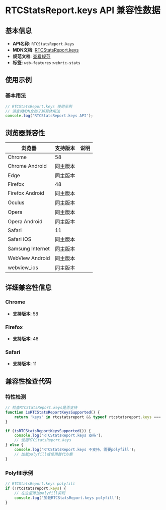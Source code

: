 # RTCStatsReport.keys API 兼容性数据

## 基本信息

- **API名称**: `RTCStatsReport.keys`
- **MDN文档**: [RTCStatsReport.keys](https://developer.mozilla.org/docs/Web/API/RTCStatsReport/keys)
- **规范文档**: [查看规范](https://w3c.github.io/webrtc-pc/#dom-rtcstatsreport)
- **标签**: `web-features:webrtc-stats`

## 使用示例

### 基本用法

```javascript
// RTCStatsReport.keys 使用示例
// 请查阅MDN文档了解具体用法
console.log('RTCStatsReport.keys API');
```

## 浏览器兼容性

| 浏览器 | 支持版本 | 说明 |
|--------|----------|------|
| Chrome | 58 |  |
| Chrome Android | 同主版本 |  |
| Edge | 同主版本 |  |
| Firefox | 48 |  |
| Firefox Android | 同主版本 |  |
| Oculus | 同主版本 |  |
| Opera | 同主版本 |  |
| Opera Android | 同主版本 |  |
| Safari | 11 |  |
| Safari iOS | 同主版本 |  |
| Samsung Internet | 同主版本 |  |
| WebView Android | 同主版本 |  |
| webview_ios | 同主版本 |  |

## 详细兼容性信息

### Chrome

- **支持版本**: 58

### Firefox

- **支持版本**: 48

### Safari

- **支持版本**: 11

## 兼容性检查代码

### 特性检测

```javascript
// 检查RTCStatsReport.keys是否支持
function isRTCStatsReportKeysSupported() {
    return 'keys' in rtcstatsreport && typeof rtcstatsreport.keys === 'function';
}

if (isRTCStatsReportKeysSupported()) {
    console.log('RTCStatsReport.keys 支持');
    // 使用RTCStatsReport.keys
} else {
    console.log('RTCStatsReport.keys 不支持，需要polyfill');
    // 加载polyfill或使用替代方案
}
```

### Polyfill示例

```javascript
// RTCStatsReport.keys polyfill
if (!rtcstatsreport.keys) {
    // 在这里添加polyfill实现
    console.log('加载RTCStatsReport.keys polyfill');
}
```

